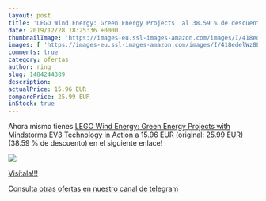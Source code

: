 ```yaml
---
layout: post
title: 'LEGO Wind Energy: Green Energy Projects  al 38.59 % de descuento'
date: 2019/12/28 18:25:36 +0000
thumbnailImage: 'https://images-eu.ssl-images-amazon.com/images/I/418edelWz8L._SL200_.jpg'
images: [ 'https://images-eu.ssl-images-amazon.com/images/I/418edelWz8L._SL200_.jpg' ]
comments: true
category: ofertas
author: ring
slug: 1484244389
description:
actualPrice: 15.96 EUR
comparePrice: 25.99 EUR
inStock: true
---
```


Ahora mismo tienes [LEGO Wind Energy: Green Energy Projects with Mindstorms EV3  Technology in Action ](https://www.amazon.com/dp/1484244389/?tag=redken08-20) a 15.96 EUR (original: 25.99 EUR) (38.59 %  de descuento) en el siguiente enlace!

[![](https://images-eu.ssl-images-amazon.com/images/I/418edelWz8L._SL200_.jpg)](https://www.amazon.com/dp/1484244389/?tag=redken08-20)

[Visítala!!!](https://www.amazon.com/dp/1484244389/?tag=redken08-20)

[Consulta otras ofertas en nuestro canal de telegram](https://t.me/s/ofertas25)
